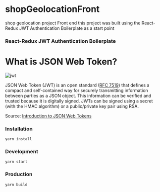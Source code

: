 # shopGeolocationFront
shop geolocation project Front end this project was built using the  React-Redux JWT Authentication Boilerplate as a start point 

### React-Redux JWT Authentication Boilerplate

# What is JSON Web Token?
![jwt](https://cdn.auth0.com/content/jwt/jwt-diagram.png)

JSON Web Token (JWT) is an open standard ([RFC 7519](https://tools.ietf.org/html/rfc7519)) that defines a compact and self-contained way for securely transmitting information between parties as a JSON object. This information can be verified and trusted because it is digitally signed. JWTs can be signed using a secret (with the HMAC algorithm) or a public/private key pair using RSA.

Source: [Introduction to JSON Web Tokens](https://jwt.io/introduction/)

### Installation
```
yarn install
```

### Development
```
yarn start
```

### Production
```
yarn build
```

